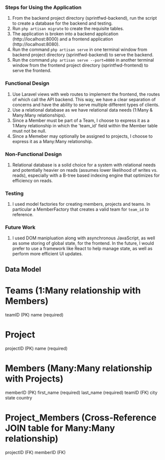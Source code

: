 ### Steps for Using the Application
1. From the backend project directory (sprintfwd-backend), run the script to create a database for the backend and testing.
2. Run `php artisan migrate` to create the requisite tables.
3. The application is broken into a backend application (http://localhost:8000) and a frontend application (http://localhost:8080). 
4. Run the command `php artisan serve` in one terminal window from backend project directory (sprintfwd-backend) to serve the backend.
5. Run the command `php artisan serve --port=8080` in another terminal window from the frontend project directory (sprintfwd-frontend) to serve the frontend.

### Functional Design
1. Use Laravel views with web routes to implement the frontend, the routes of which call the API backend. This way, we have a clear separation of concerns and have the ability to serve multiple different types of clients. 
2. Use a relational database as we have relational data needs (1:Many & Many:Many relationships). 
3. Since a Member must be part of a Team, I choose to express it as a 1:Many relationship in which the 'team_id' field within the Member table must not be null. 
4. Since a Memeber may optionally be assigned to projects, I choose to express it as a Many:Many relationship. 

### Non-Functional Design
1. Relational database is a solid choice for a system with relational needs and potentially heavier on reads (assumes lower likelihood of writes vs. reads), especially with a B-tree based indexing engine that optimizes for efficiency on reads. 

### Testing
1. I used model factories for creating members, projects and teams. In particular a MemberFactory that creates a valid team for `team_id` to reference. 

### Future Work
1. I used DOM manipluation along with asynchronous JavaScript, as well as some storing of 
global state, for the frontend. In the future, I would prefer to use a framework like
React to help manage state, as well as perform more efficient UI updates.

## Data Model
# Teams (1:Many relationship with Members)
teamID (PK)
name (required)

# Project
projectID (PK)
name (required)

# Members (Many:Many relationship with Projects)
memberID (PK)
first_name (required)
last_name (required)
teamID (FK)
city
state
country 

# Project_Members (Cross-Reference JOIN table for Many:Many relationship)
projectID (FK)
memberID (FK)
